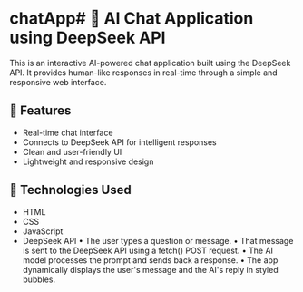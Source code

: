 # chatApp# 💬 AI Chat Application using DeepSeek API
This is an interactive AI-powered chat application built using the DeepSeek API. It provides human-like responses in real-time through a simple and responsive web interface.
## 🚀 Features
- Real-time chat interface
- Connects to DeepSeek API for intelligent responses
- Clean and user-friendly UI
- Lightweight and responsive design
## 🧠 Technologies Used
- HTML
- CSS
- JavaScript
- DeepSeek API
•	The user types a question or message.
•	That message is sent to the DeepSeek API using a fetch() POST request.
•	The AI model processes the prompt and sends back a response.
•	The app dynamically displays the user's message and the AI's reply in styled bubbles.
 
